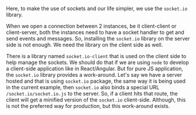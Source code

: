 Here, to make the use of sockets and our life simpler, we use the `socket.io` library.

When we open a connection between 2 instances, be it client-client or client-server, both the
instances need to have a socket handler to get and send events and messages. So, installing the
`socket.io` library on the server side is not enough. We need the library on the client side as well.

There is a library named `socket.io-client` that is used on the client side to help manage
the sockets. We should do that if we are using `node` to develop a client-side application like in
React/Angular. But for pure JS application, the `socket.io` library provides a work-around. Let's
say we have a server hosted and that is using `socket.io` package, the same way it is being used in
the current example, then `socket.io` also binds a special URL `/socket.io/socket.io.js` to the
server. So, if a client hits that route, the client will get a minified version of the `socket.io`
client-side. Although, this is not the preferred way for production, but this work-around exists.
